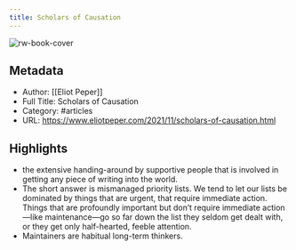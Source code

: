```yaml
---
title: Scholars of Causation
---
```

![rw-book-cover](https://readwise-assets.s3.amazonaws.com/static/images/article2.74d541386bbf.png)

## Metadata
- Author: [[Eliot Peper]]
- Full Title: Scholars of Causation
- Category: #articles
- URL: https://www.eliotpeper.com/2021/11/scholars-of-causation.html

## Highlights
- the extensive handing-around by supportive people that is involved in getting any piece of writing into the world.
- The short answer is mismanaged priority lists. We tend to let our lists be dominated by things that are urgent, that require immediate action. Things that are profoundly important but don’t require immediate action—like maintenance—go so far down the list they seldom get dealt with, or they get only half-hearted, feeble attention.
- Maintainers are habitual long-term thinkers.
